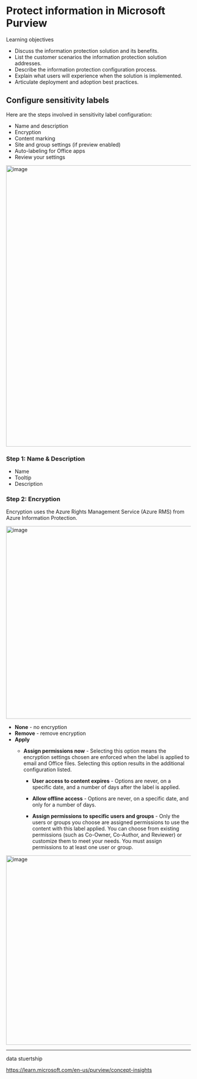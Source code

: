 # Protect information in Microsoft Purview
Learning objectives
* Discuss the information protection solution and its benefits.
* List the customer scenarios the information protection solution addresses.
* Describe the information protection configuration process.
* Explain what users will experience when the solution is implemented.
* Articulate deployment and adoption best practices.

## Configure sensitivity labels
Here are the steps involved in sensitivity label configuration:
* Name and description
* Encryption
* Content marking
* Site and group settings (if preview enabled)
* Auto-labeling for Office apps
* Review your settings

<img width="768" alt="image" src="https://github.com/aws-notes/SC-400/assets/78312587/797d88a2-0690-41f6-a10a-c1359efd418f">

### Step 1: Name & Description
* Name
* Tooltip
* Description

### Step 2: Encryption
Encryption uses the Azure Rights Management Service (Azure RMS) from Azure Information Protection.

<img width="526" alt="image" src="https://github.com/aws-notes/SC-400/assets/78312587/08f36b00-a995-49d9-b839-5381dc716681">

* **None** - no encryption
* **Remove** - remove encryption
* **Apply**  
  * **Assign permissions now** - Selecting this option means the encryption settings chosen are enforced when the label is applied to email and Office files. Selecting this option results in the additional configuration listed.
    
    * **User access to content expires** - Options are never, on a specific date, and a number of days after the label is applied.
    
    * **Allow offline access** - Options are never, on a specific date, and only for a number of days.
    
    * **Assign permissions to specific users and groups** - Only the users or groups you choose are assigned permissions to use the content with this label applied. You can choose from existing permissions (such as Co-Owner, Co-Author, and Reviewer) or customize them to meet your needs. You must assign permissions to at least one user or group. 

<img width="517" alt="image" src="https://github.com/aws-notes/SC-400/assets/78312587/44305139-c9ba-410a-8d52-40845215b4f6">







------

data stuertship

https://learn.microsoft.com/en-us/purview/concept-insights




